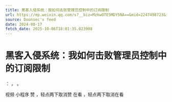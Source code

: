 ```yaml
---
title: 黑客入侵系统：我如何击败管理员控制中的订阅限制
url: https://mp.weixin.qq.com/s?__biz=MzkwOTE5MDY5NA==&mid=2247498723&idx=1&sn=10f577f9d8606886129026e33f09fee2
source: Doonsec's feed
date: 2024-08-17
fetch_date: 2025-10-06T18:01:35.023908
---
```


# 黑客入侵系统：我如何击败管理员控制中的订阅限制

：
，
。

视频
小程序
赞
，轻点两下取消赞
在看
，轻点两下取消在看